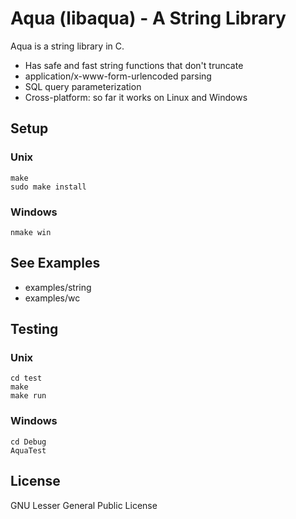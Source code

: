 # Aqua (libaqua) - A String Library
Aqua is a string library in C.

* Has safe and fast string functions that don't truncate
* application/x-www-form-urlencoded parsing
* SQL query parameterization
* Cross-platform: so far it works on Linux and Windows

## Setup
### Unix
    make
    sudo make install
### Windows
    nmake win

## See Examples

* examples/string
* examples/wc

## Testing
### Unix
    cd test
    make
    make run
### Windows
    cd Debug
    AquaTest

## License
GNU Lesser General Public License
